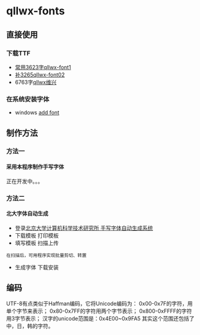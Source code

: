 # qllwx-fonts
## 直接使用 
### 下载TTF
- [常用3623字qllwx-font1](https://github.com/qllwx/qllwx-fonts/raw/main/fonts/qllwx_font1.ttf)
- [补3265qllwx-font02](https://github.com/qllwx/qllwx-fonts/raw/main/fonts/qllwx_font01.ttf)
- 6763字[qllwx维兴](https://github.com/qllwx/qllwx-fonts/raw/main/fonts/qllwx维兴.ttf)
  
### 在系统安装字体
- windows [add font](https://support.microsoft.com/en-us/office/add-a-font-b7c5f17c-4426-4b53-967f-455339c564c1)

## 制作方法

### 方法一
#### 采用本程序制作手写字体
正在开发中。。。
### 方法二 
#### 北大字体自动生成
- 登录[北京大学计算机科学技术研究所 手写字体自动生成系统](http://www.flexifont.com/flexifont-chn/login/)
- 下载模板 打印模板
- 填写模板  扫描上传
~~~
在扫描后，可用程序实现批量剪切、转置
~~~
- 生成字体  下载安装

##  编码
UTF-8有点类似于Haffman编码，它将Unicode编码为：
0x00-0x7F的字符，用单个字节来表示；
0x80-0x7FF的字符用两个字节表示；
0x800-0xFFFF的字符用3字节表示；
汉字的unicode范围是：0x4E00~0x9FA5
其实这个范围还包括了中，日，韩的字符。
